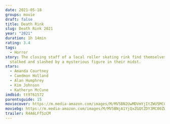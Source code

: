 ```yaml
---
date: 2021-05-18
groups: movie
draft: false
title: Death Rink
slug: Death Rink 2021
year: "2021"
duration: 1h 14min
rating: 3.4
tags:
  - Horror
story: The closing staff of a local roller skating rink find themselves being
  stalked and slashed by a mysterious figure in their midst.
stars:
  - Amanda Courtney
  - Caedmon Holland
  - Alan Humphrey
  - Kim Johnson
  - Katheryn McCune
imdbid: tt9761572
parentsguide: 15
moviecover: https://m.media-amazon.com/images/M/MV5BN2UwMDVmYjItZWU5MC00MTRmLTkyOGMtOTA0ZWY3NDNkYWYzXkEyXkFqcGdeQXVyMTcwNjY3MTY@._V1_FMjpg_UY898_.jpg
moviebg: https://m.media-amazon.com/images/M/MV5BNjA1YjQxZGQtZDY3MC00ZWQxLWJkNTgtZGJhOGM0MDRlMGRiXkEyXkFqcGdeQXVyOTA2OTE2OTg@._V1_FMjpg_UX1280_.jpg
trailer: R4A6LFfSzCM
---
```

